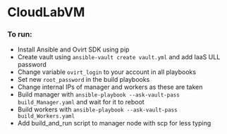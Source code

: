 # CloudLabVM

### To run:
* Install Ansible and Ovirt SDK using pip
* Create vault using `ansible-vault create vault.yml` and add IaaS ULL password
* Change variable `ovirt_login` to your account in all playbooks
* Set new `root_password` in the build playbooks
* Change internal IPs of manager and workers as these are taken
* Build manager with `ansible-playbook --ask-vault-pass build_Manager.yaml` and wait for it to reboot
* Build workers with `ansible-playbook --ask-vault-pass build_Workers.yaml`
* Add build_and_run script to manager node with scp for less typing
